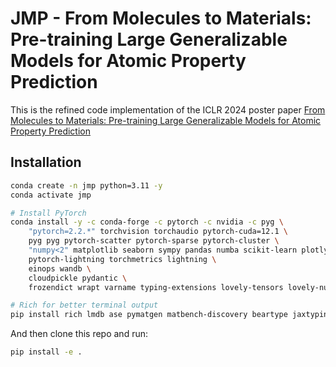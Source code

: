 # JMP - From Molecules to Materials: Pre-training Large Generalizable Models for Atomic Property Prediction

This is the refined code implementation of the ICLR 2024 poster paper [From Molecules to Materials: Pre-training Large Generalizable Models for Atomic Property Prediction](https://openreview.net/forum?id=PfPnugdxup)

## Installation

```bash
conda create -n jmp python=3.11 -y
conda activate jmp

# Install PyTorch
conda install -y -c conda-forge -c pytorch -c nvidia -c pyg \
    "pytorch=2.2.*" torchvision torchaudio pytorch-cuda=12.1 \
    pyg pyg pytorch-scatter pytorch-sparse pytorch-cluster \
    "numpy<2" matplotlib seaborn sympy pandas numba scikit-learn plotly nbformat ipykernel ipywidgets tqdm pyyaml networkx \
    pytorch-lightning torchmetrics lightning \
    einops wandb \
    cloudpickle pydantic \
    frozendict wrapt varname typing-extensions lovely-tensors lovely-numpy requests pytest nbval

# Rich for better terminal output
pip install rich lmdb ase pymatgen matbench-discovery beartype jaxtyping e3nn
```

And then clone this repo and run:

```bash
pip install -e .
```